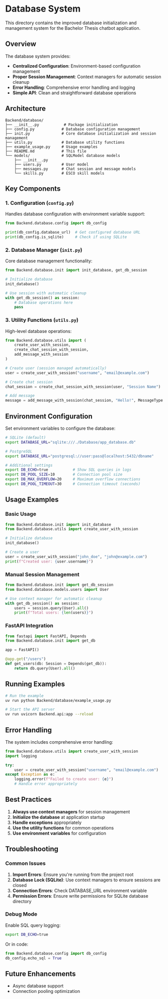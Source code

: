 # Database System

This directory contains the improved database initialization and management system for the Bachelor Thesis chatbot application.

## Overview

The database system provides:

- **Centralized Configuration**: Environment-based configuration management
- **Proper Session Management**: Context managers for automatic session cleanup
- **Error Handling**: Comprehensive error handling and logging
- **Simple API**: Clean and straightforward database operations

## Architecture

```
Backend/database/
├── __init__.py           # Package initialization
├── config.py            # Database configuration management
├── init.py              # Core database initialization and session management
├── utils.py             # Database utility functions
├── example_usage.py     # Usage examples
├── README.md            # This file
└── models/              # SQLModel database models
    ├── __init__.py
    ├── users.py         # User model
    ├── messages.py      # Chat session and message models
    └── skills.py        # ESCO skill models
```

## Key Components

### 1. Configuration (`config.py`)

Handles database configuration with environment variable support:

```python
from Backend.database.config import db_config

print(db_config.database_url)  # Get configured database URL
print(db_config.is_sqlite)     # Check if using SQLite
```

### 2. Database Manager (`init.py`)

Core database management functionality:

```python
from Backend.database.init import init_database, get_db_session

# Initialize database
init_database()

# Use session with automatic cleanup
with get_db_session() as session:
    # Database operations here
    pass
```

### 3. Utility Functions (`utils.py`)

High-level database operations:

```python
from Backend.database.utils import (
    create_user_with_session,
    create_chat_session_with_session,
    add_message_with_session
)

# Create user (session managed automatically)
user = create_user_with_session("username", "email@example.com")

# Create chat session
chat_session = create_chat_session_with_session(user, "Session Name")

# Add message
message = add_message_with_session(chat_session, "Hello!", MessageType.USER)
```

## Environment Configuration

Set environment variables to configure the database:

```bash
# SQLite (default)
export DATABASE_URL="sqlite:///./Database/app_database.db"

# PostgreSQL
export DATABASE_URL="postgresql://user:pass@localhost:5432/dbname"

# Additional settings
export DB_ECHO=true           # Show SQL queries in logs
export DB_POOL_SIZE=10        # Connection pool size
export DB_MAX_OVERFLOW=20     # Maximum overflow connections
export DB_POOL_TIMEOUT=30     # Connection timeout (seconds)
```

## Usage Examples

### Basic Usage

```python
from Backend.database.init import init_database
from Backend.database.utils import create_user_with_session

# Initialize database
init_database()

# Create a user
user = create_user_with_session("john_doe", "john@example.com")
print(f"Created user: {user.username}")
```

### Manual Session Management

```python
from Backend.database.init import get_db_session
from Backend.database.models.users import User

# Use context manager for automatic cleanup
with get_db_session() as session:
    users = session.query(User).all()
    print(f"Total users: {len(users)}")
```

### FastAPI Integration

```python
from fastapi import FastAPI, Depends
from Backend.database.init import get_db

app = FastAPI()

@app.get("/users")
def get_users(db: Session = Depends(get_db)):
    return db.query(User).all()
```



## Running Examples

```bash
# Run the example
uv run python Backend/database/example_usage.py

# Start the API server
uv run uvicorn Backend.api:app --reload
```



## Error Handling

The system includes comprehensive error handling:

```python
from Backend.database.utils import create_user_with_session
import logging

try:
    user = create_user_with_session("username", "email@example.com")
except Exception as e:
    logging.error(f"Failed to create user: {e}")
    # Handle error appropriately
```



## Best Practices

1. **Always use context managers** for session management
2. **Initialize the database** at application startup
3. **Handle exceptions** appropriately
4. **Use the utility functions** for common operations
5. **Use environment variables** for configuration

## Troubleshooting

### Common Issues

1. **Import Errors**: Ensure you're running from the project root
2. **Database Lock (SQLite)**: Use context managers to ensure sessions are closed
3. **Connection Errors**: Check DATABASE_URL environment variable
4. **Permission Errors**: Ensure write permissions for SQLite database directory

### Debug Mode

Enable SQL query logging:

```bash
export DB_ECHO=true
```

Or in code:

```python
from Backend.database.config import db_config
db_config.echo_sql = True
```

## Future Enhancements

- Async database support
- Connection pooling optimization
